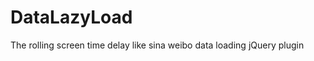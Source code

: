 DataLazyLoad
============

The rolling screen time delay like sina weibo data loading jQuery plugin
